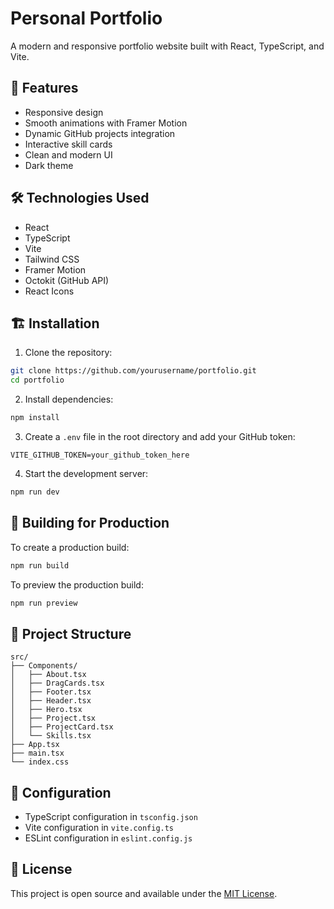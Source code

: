 # Personal Portfolio

A modern and responsive portfolio website built with React, TypeScript, and Vite.

## 🚀 Features

- Responsive design
- Smooth animations with Framer Motion
- Dynamic GitHub projects integration
- Interactive skill cards
- Clean and modern UI
- Dark theme

## 🛠️ Technologies Used

- React
- TypeScript
- Vite
- Tailwind CSS
- Framer Motion
- Octokit (GitHub API)
- React Icons

## 🏗️ Installation

1. Clone the repository:
```bash
git clone https://github.com/yourusername/portfolio.git
cd portfolio
```

2. Install dependencies:
```bash
npm install
```

3. Create a `.env` file in the root directory and add your GitHub token:
```env
VITE_GITHUB_TOKEN=your_github_token_here
```

4. Start the development server:
```bash
npm run dev
```

## 🚀 Building for Production

To create a production build:

```bash
npm run build
```

To preview the production build:

```bash
npm run preview
```

## 📁 Project Structure

```
src/
├── Components/
│   ├── About.tsx
│   ├── DragCards.tsx
│   ├── Footer.tsx
│   ├── Header.tsx
│   ├── Hero.tsx
│   ├── Project.tsx
│   ├── ProjectCard.tsx
│   └── Skills.tsx
├── App.tsx
├── main.tsx
└── index.css
```

## 🔧 Configuration

- TypeScript configuration in `tsconfig.json`
- Vite configuration in `vite.config.ts`
- ESLint configuration in `eslint.config.js`

## 📝 License

This project is open source and available under the [MIT License](./LICENSE).